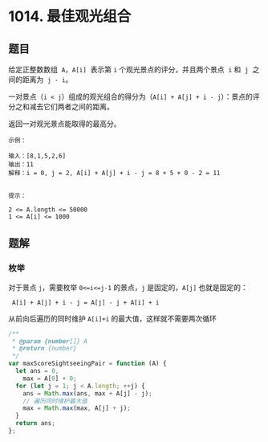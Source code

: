 # 1014. 最佳观光组合

## 题目

给定正整数数组  `A`，`A[i]`  表示第 `i` 个观光景点的评分，并且两个景点  `i` 和  `j`  之间的距离为  `j - i`。

一对景点（`i < j`）组成的观光组合的得分为（`A[i] + A[j] + i - j`）：景点的评分之和减去它们两者之间的距离。

返回一对观光景点能取得的最高分。

```
示例：

输入：[8,1,5,2,6]
输出：11
解释：i = 0, j = 2, A[i] + A[j] + i - j = 8 + 5 + 0 - 2 = 11
 

提示：

2 <= A.length <= 50000
1 <= A[i] <= 1000
```

## 题解

### 枚举

对于景点 `j`，需要枚举 `0<=i<=j-1` 的景点，`j` 是固定的，`A[j]` 也就是固定的：

```
 A[i] + A[j] + i - j = A[j] - j + A[i] + i
```

从前向后遍历的同时维护 `A[i]+i` 的最大值，这样就不需要两次循环

```JavaScript
/**
 * @param {number[]} A
 * @return {number}
 */
var maxScoreSightseeingPair = function (A) {
  let ans = 0,
    max = A[0] + 0;
  for (let j = 1; j < A.length; ++j) {
    ans = Math.max(ans, max + A[j] - j);
    // 遍历同时维护最大值
    max = Math.max(max, A[j] + j);
  }
  return ans;
};

```
